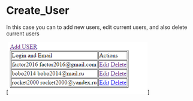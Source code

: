 # Create_User

In this case you can to add new users, edit current users, and also delete current users

[![](https://github.com/zosyk/Create_User/blob/master/Example1.png)]
